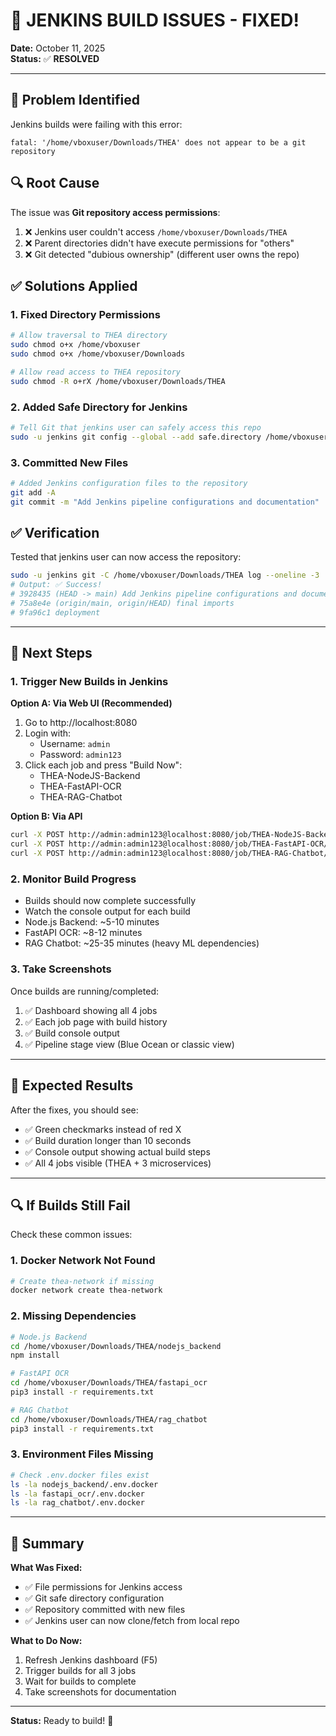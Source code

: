 # 🔧 JENKINS BUILD ISSUES - FIXED!

**Date:** October 11, 2025  
**Status:** ✅ **RESOLVED**

---

## 🐛 Problem Identified

Jenkins builds were failing with this error:
```
fatal: '/home/vboxuser/Downloads/THEA' does not appear to be a git repository
```

## 🔍 Root Cause

The issue was **Git repository access permissions**:
1. ❌ Jenkins user couldn't access `/home/vboxuser/Downloads/THEA`
2. ❌ Parent directories didn't have execute permissions for "others"
3. ❌ Git detected "dubious ownership" (different user owns the repo)

## ✅ Solutions Applied

### 1. Fixed Directory Permissions
```bash
# Allow traversal to THEA directory
sudo chmod o+x /home/vboxuser
sudo chmod o+x /home/vboxuser/Downloads

# Allow read access to THEA repository
sudo chmod -R o+rX /home/vboxuser/Downloads/THEA
```

### 2. Added Safe Directory for Jenkins
```bash
# Tell Git that jenkins user can safely access this repo
sudo -u jenkins git config --global --add safe.directory /home/vboxuser/Downloads/THEA
```

### 3. Committed New Files
```bash
# Added Jenkins configuration files to the repository
git add -A
git commit -m "Add Jenkins pipeline configurations and documentation"
```

## ✅ Verification

Tested that jenkins user can now access the repository:
```bash
sudo -u jenkins git -C /home/vboxuser/Downloads/THEA log --oneline -3
# Output: ✅ Success!
# 3928435 (HEAD -> main) Add Jenkins pipeline configurations and documentation
# 75a8e4e (origin/main, origin/HEAD) final imports
# 9fa96c1 deployment
```

---

## 🚀 Next Steps

### 1. Trigger New Builds in Jenkins

**Option A: Via Web UI (Recommended)**
1. Go to http://localhost:8080
2. Login with:
   - Username: `admin`
   - Password: `admin123`
3. Click each job and press "Build Now":
   - THEA-NodeJS-Backend
   - THEA-FastAPI-OCR
   - THEA-RAG-Chatbot

**Option B: Via API**
```bash
curl -X POST http://admin:admin123@localhost:8080/job/THEA-NodeJS-Backend/build
curl -X POST http://admin:admin123@localhost:8080/job/THEA-FastAPI-OCR/build
curl -X POST http://admin:admin123@localhost:8080/job/THEA-RAG-Chatbot/build
```

### 2. Monitor Build Progress

- Builds should now complete successfully
- Watch the console output for each build
- Node.js Backend: ~5-10 minutes
- FastAPI OCR: ~8-12 minutes
- RAG Chatbot: ~25-35 minutes (heavy ML dependencies)

### 3. Take Screenshots

Once builds are running/completed:
1. ✅ Dashboard showing all 4 jobs
2. ✅ Each job page with build history
3. ✅ Build console output
4. ✅ Pipeline stage view (Blue Ocean or classic view)

---

## 📸 Expected Results

After the fixes, you should see:
- ✅ Green checkmarks instead of red X
- ✅ Build duration longer than 10 seconds
- ✅ Console output showing actual build steps
- ✅ All 4 jobs visible (THEA + 3 microservices)

---

## 🔍 If Builds Still Fail

Check these common issues:

### 1. Docker Network Not Found
```bash
# Create thea-network if missing
docker network create thea-network
```

### 2. Missing Dependencies
```bash
# Node.js Backend
cd /home/vboxuser/Downloads/THEA/nodejs_backend
npm install

# FastAPI OCR
cd /home/vboxuser/Downloads/THEA/fastapi_ocr
pip3 install -r requirements.txt

# RAG Chatbot
cd /home/vboxuser/Downloads/THEA/rag_chatbot
pip3 install -r requirements.txt
```

### 3. Environment Files Missing
```bash
# Check .env.docker files exist
ls -la nodejs_backend/.env.docker
ls -la fastapi_ocr/.env.docker
ls -la rag_chatbot/.env.docker
```

---

## 📝 Summary

**What Was Fixed:**
- ✅ File permissions for Jenkins access
- ✅ Git safe directory configuration
- ✅ Repository committed with new files
- ✅ Jenkins user can now clone/fetch from local repo

**What to Do Now:**
1. Refresh Jenkins dashboard (F5)
2. Trigger builds for all 3 jobs
3. Wait for builds to complete
4. Take screenshots for documentation

---

**Status:** Ready to build! 🚀
